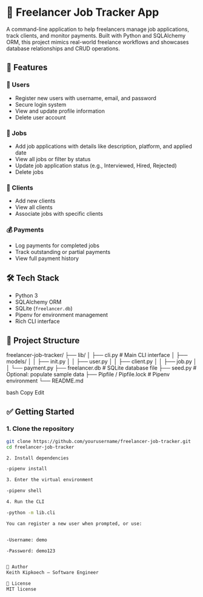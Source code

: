 # 💼 Freelancer Job Tracker App

A command-line application to help freelancers manage job applications, track clients, and monitor payments. Built with Python and SQLAlchemy ORM, this project mimics real-world freelance workflows and showcases database relationships and CRUD operations.

## 🚀 Features

### 👤 Users
- Register new users with username, email, and password
- Secure login system
- View and update profile information
- Delete user account

### 💼 Jobs
- Add job applications with details like description, platform, and applied date
- View all jobs or filter by status
- Update job application status (e.g., Interviewed, Hired, Rejected)
- Delete jobs

### 🏢 Clients
- Add new clients
- View all clients
- Associate jobs with specific clients

### 💰 Payments
- Log payments for completed jobs
- Track outstanding or partial payments
- View full payment history

## 🛠 Tech Stack

- Python 3
- SQLAlchemy ORM
- SQLite (`freelancer.db`)
- Pipenv for environment management
- Rich CLI interface

## 📁 Project Structure

freelancer-job-tracker/
├── lib/
│ ├── cli.py # Main CLI interface
│ ├── models/
│ │ ├── init.py
│ │ ├── user.py
│ │ ├── client.py
│ │ ├── job.py
│ │ └── payment.py
├── freelancer.db # SQLite database file
├── seed.py # Optional: populate sample data
├── Pipfile / Pipfile.lock # Pipenv environment
└── README.md

bash
Copy
Edit

## ✅ Getting Started

### 1. Clone the repository
```bash
git clone https://github.com/yourusername/freelancer-job-tracker.git
cd freelancer-job-tracker

2. Install dependencies

-pipenv install

3. Enter the virtual environment

-pipenv shell

4. Run the CLI

-python -m lib.cli

You can register a new user when prompted, or use:


-Username: demo

-Password: demo123


🧠 Author
Keith Kipkoech — Software Engineer

📜 License
MIT license











